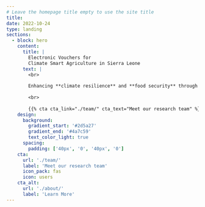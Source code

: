 ```yaml
---
# Leave the homepage title empty to use the site title
title:
date: 2022-10-24
type: landing
sections:
  - block: hero
    content:
      title: |
        Electronic Vouchers for
        Climate Smart Agriculture in Sierra Leone
      text: |
        <br>
        
        Enhancing **climate resilience** and **food security** through innovative e-voucher systems for agroforestry adoption. Our randomized control trial investigates how digital platforms can nudge farmers toward sustainable agricultural practices across Sierra Leone's farming communities.
        
        <br>
        
        {{% cta cta_link="./team/" cta_text="Meet our research team" %}}
    design:
      background:
        gradient_start: '#2d5a27'
        gradient_end: '#4a7c59'
        text_color_light: true
      spacing:
        padding: ['40px', '0', '40px', '0']
    cta:
      url: './team/'
      label: 'Meet our research team'
      icon_pack: fas
      icon: users
    cta_alt:
      url: './about/'
      label: 'Learn More'
---
```

